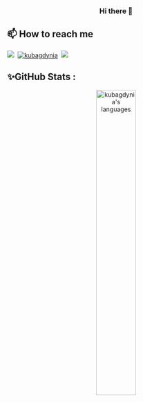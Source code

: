 <h3 align="center">Hi there 👋</h3>

## 📫 How to reach me
<p align="left">
  <a href="https://www.linkedin.com/in/jakub-kur%C5%82owicz/" target="_blank"><img src="https://img.shields.io/badge/-jakub%20kur%C5%82owicz-0077B5?style=for-the-badge&logo=Linkedin&logoColor=white"/></a>&nbsp;
  <a href="https://x.com/kubagdynia" target="_blank"><img src="https://img.shields.io/twitter/follow/kubagdynia?logo=x&style=for-the-badge" alt="kubagdynia" /></a>&nbsp;
  <a href="mailto:jkurlowicz@gmail.com"><img src="https://img.shields.io/badge/-Gmail-c14438?style=for-the-badge&logo=Gmail&logoColor=white&link=mailto:jkurlowicz@gmail.com" /></a>
</p>

## ✨GitHub Stats  : 
<div align="center">
  <img width="42.6%" src='https://github-readme-stats.vercel.app/api/top-langs/?username=kubagdynia&layout=compact&theme=monokai&bg_color=22272e&hide_border=true' alt="kubagdynia's languages" />
</div>
